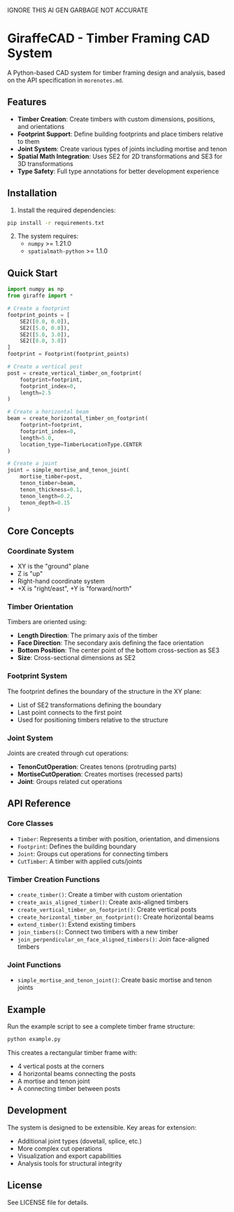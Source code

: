 IGNORE THIS AI GEN GARBAGE NOT ACCURATE

# GiraffeCAD - Timber Framing CAD System

A Python-based CAD system for timber framing design and analysis, based on the API specification in `morenotes.md`.

## Features

- **Timber Creation**: Create timbers with custom dimensions, positions, and orientations
- **Footprint Support**: Define building footprints and place timbers relative to them
- **Joint System**: Create various types of joints including mortise and tenon
- **Spatial Math Integration**: Uses SE2 for 2D transformations and SE3 for 3D transformations
- **Type Safety**: Full type annotations for better development experience

## Installation

1. Install the required dependencies:
```bash
pip install -r requirements.txt
```

2. The system requires:
   - `numpy` >= 1.21.0
   - `spatialmath-python` >= 1.1.0

## Quick Start

```python
import numpy as np
from giraffe import *

# Create a footprint
footprint_points = [
    SE2([0.0, 0.0]),
    SE2([5.0, 0.0]),
    SE2([5.0, 3.0]),
    SE2([0.0, 3.0])
]
footprint = Footprint(footprint_points)

# Create a vertical post
post = create_vertical_timber_on_footprint(
    footprint=footprint,
    footprint_index=0,
    length=2.5
)

# Create a horizontal beam
beam = create_horizontal_timber_on_footprint(
    footprint=footprint,
    footprint_index=0,
    length=5.0,
    location_type=TimberLocationType.CENTER
)

# Create a joint
joint = simple_mortise_and_tenon_joint(
    mortise_timber=post,
    tenon_timber=beam,
    tenon_thickness=0.1,
    tenon_length=0.2,
    tenon_depth=0.15
)
```

## Core Concepts

### Coordinate System
- XY is the "ground" plane
- Z is "up"
- Right-hand coordinate system
- +X is "right/east", +Y is "forward/north"

### Timber Orientation
Timbers are oriented using:
- **Length Direction**: The primary axis of the timber
- **Face Direction**: The secondary axis defining the face orientation
- **Bottom Position**: The center point of the bottom cross-section as SE3
- **Size**: Cross-sectional dimensions as SE2

### Footprint System
The footprint defines the boundary of the structure in the XY plane:
- List of SE2 transformations defining the boundary
- Last point connects to the first point
- Used for positioning timbers relative to the structure

### Joint System
Joints are created through cut operations:
- **TenonCutOperation**: Creates tenons (protruding parts)
- **MortiseCutOperation**: Creates mortises (recessed parts)
- **Joint**: Groups related cut operations

## API Reference

### Core Classes

- `Timber`: Represents a timber with position, orientation, and dimensions
- `Footprint`: Defines the building boundary
- `Joint`: Groups cut operations for connecting timbers
- `CutTimber`: A timber with applied cuts/joints

### Timber Creation Functions

- `create_timber()`: Create a timber with custom orientation
- `create_axis_aligned_timber()`: Create axis-aligned timbers
- `create_vertical_timber_on_footprint()`: Create vertical posts
- `create_horizontal_timber_on_footprint()`: Create horizontal beams
- `extend_timber()`: Extend existing timbers
- `join_timbers()`: Connect two timbers with a new timber
- `join_perpendicular_on_face_aligned_timbers()`: Join face-aligned timbers

### Joint Functions

- `simple_mortise_and_tenon_joint()`: Create basic mortise and tenon joints

## Example

Run the example script to see a complete timber frame structure:

```bash
python example.py
```

This creates a rectangular timber frame with:
- 4 vertical posts at the corners
- 4 horizontal beams connecting the posts
- A mortise and tenon joint
- A connecting timber between posts

## Development

The system is designed to be extensible. Key areas for extension:
- Additional joint types (dovetail, splice, etc.)
- More complex cut operations
- Visualization and export capabilities
- Analysis tools for structural integrity

## License

See LICENSE file for details.
